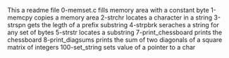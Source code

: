 This a readme file
0-memset.c fills memory area with a constant byte
1-memcpy copies a memory area
2-strchr locates a character in a string
3-strspn gets the legth of a prefix substring
4-strpbrk seraches a string for any set of bytes
5-strstr locates a substring
7-print_chessboard prints the chessboard
8-print_diagsums prints the sum of two diagonals of a square matrix of integers
100-set_string sets value of a pointer to a char
